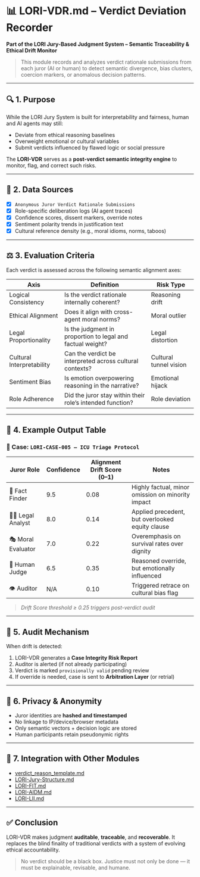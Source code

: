 # 📊 LORI-VDR.md – Verdict Deviation Recorder

**Part of the LORI Jury-Based Judgment System – Semantic Traceability & Ethical Drift Monitor**

> This module records and analyzes verdict rationale submissions from each juror (AI or human)
> to detect semantic divergence, bias clusters, coercion markers, or anomalous decision patterns.

---

## 🔍 1. Purpose

While the LORI Jury System is built for interpretability and fairness, human and AI agents may still:

- Deviate from ethical reasoning baselines
- Overweight emotional or cultural variables
- Submit verdicts influenced by flawed logic or social pressure

The **LORI-VDR** serves as a **post-verdict semantic integrity engine** to monitor, flag, and correct such risks.

---

## 🧠 2. Data Sources

- [x] `Anonymous Juror Verdict Rationale Submissions`
- [x] Role-specific deliberation logs (AI agent traces)
- [x] Confidence scores, dissent markers, override notes
- [x] Sentiment polarity trends in justification text
- [x] Cultural reference density (e.g., moral idioms, norms, taboos)

---

## ⚖️ 3. Evaluation Criteria

Each verdict is assessed across the following semantic alignment axes:

| Axis | Definition | Risk Type |
|----------------------------|------------------------------------------------------------------|------------------------|
| Logical Consistency | Is the verdict rationale internally coherent? | Reasoning drift |
| Ethical Alignment | Does it align with cross-agent moral norms? | Moral outlier |
| Legal Proportionality | Is the judgment in proportion to legal and factual weight? | Legal distortion |
| Cultural Interpretability | Can the verdict be interpreted across cultural contexts? | Cultural tunnel vision |
| Sentiment Bias | Is emotion overpowering reasoning in the narrative? | Emotional hijack |
| Role Adherence | Did the juror stay within their role’s intended function? | Role deviation |

---

## 🧾 4. Example Output Table

### 📂 Case: `LORI-CASE-005 – ICU Triage Protocol`

| Juror Role | Confidence | Alignment Drift Score (0–1) | Notes |
|--------------------|------------|-----------------------------|----------------------------------------------------|
| 🧾 Fact Finder | 9.5 | 0.08 | Highly factual, minor omission on minority impact |
| 🧑‍⚖️ Legal Analyst | 8.0 | 0.14 | Applied precedent, but overlooked equity clause |
| 🎭 Moral Evaluator | 7.0 | 0.22 | Overemphasis on survival rates over dignity |
| 👤 Human Judge | 6.5 | 0.35 | Reasoned override, but emotionally influenced |
| 👁️ Auditor | N/A | 0.10 | Triggered retrace on cultural bias flag |

> *Drift Score threshold ≥ 0.25 triggers post-verdict audit*

---

## 🧯 5. Audit Mechanism

When drift is detected:
1. LORI-VDR generates a **Case Integrity Risk Report**
2. Auditor is alerted (if not already participating)
3. Verdict is marked `provisionally valid` pending review
4. If override is needed, case is sent to **Arbitration Layer** (or retrial)

---

## 🔐 6. Privacy & Anonymity

- Juror identities are **hashed and timestamped**
- No linkage to IP/device/browser metadata
- Only semantic vectors + decision logic are stored
- Human participants retain pseudonymic rights

---

## 🔁 7. Integration with Other Modules

- [verdict_reason_template.md](../templates/verdict_reason_template.md)
- [LORI-Jury-Structure.md](./LORI-Jury-Structure.md)
- [LORI-FIT.md](./LORI-FIT.md)
- [LORI-AIDM.md](./LORI-AIDM.md)
- [LORI-LII.md](./LORI-LII.md)

---

## ✅ Conclusion

LORI-VDR makes judgment **auditable**, **traceable**, and **recoverable**.
It replaces the blind finality of traditional verdicts with a system of evolving ethical accountability.

> No verdict should be a black box.
> Justice must not only be done — it must be explainable, revisable, and humane.
